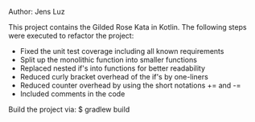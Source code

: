 Author: Jens Luz

This project contains the Gilded Rose Kata in Kotlin.
The following steps were executed to refactor the project:
- Fixed the unit test coverage including all known requirements
- Split up the monolithic function into smaller functions
- Replaced nested if's into functions for better readability
- Reduced curly bracket overhead of the if's by one-liners
- Reduced counter overhead by using the short notations += and -=
- Included comments in the code

Build the project via:
$ gradlew build
